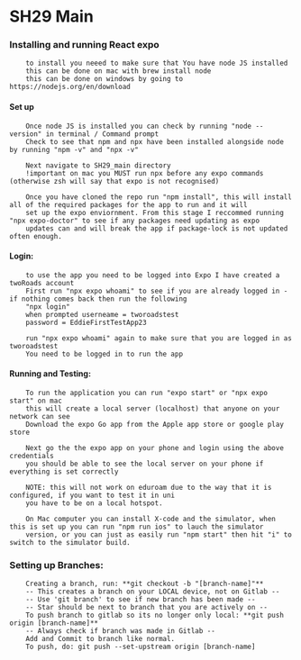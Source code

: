 # SH29 Main

### Installing and running React expo
        to install you neeed to make sure that You have node JS installed 
        this can be done on mac with brew install node
        this can be done on windows by going to https://nodejs.org/en/download

#### Set up
        Once node JS is installed you can check by running "node --version" in terminal / Command prompt
        Check to see that npm and npx have been installed alongside node by running "npm -v" and "npx -v"

        Next navigate to SH29_main directory
        !important on mac you MUST run npx before any expo commands (otherwise zsh will say that expo is not recognised)

        Once you have cloned the repo run "npm install", this will install all of the required packages for the app to run and it will 
        set up the expo enviornment. From this stage I reccommed running "npx expo-doctor" to see if any packages need updating as expo 
        updates can and will break the app if package-lock is not updated often enough.
    
#### Login:
        to use the app you need to be logged into Expo I have created a twoRoads account
        First run "npx expo whoami" to see if you are already logged in - if nothing comes back then run the following
        "npx login"
        when prompted userneame = tworoadstest
        password = EddieFirstTestApp23

        run "npx expo whoami" again to make sure that you are logged in as tworoadstest
        You need to be logged in to run the app

#### Running and Testing:
        To run the application you can run "expo start" or "npx expo start" on mac
        this will create a local server (localhost) that anyone on your network can see
        Download the expo Go app from the Apple app store or google play store
        
        Next go the the expo app on your phone and login using the above credentials
        you should be able to see the local server on your phone if everything is set correctly

        NOTE: this will not work on eduroam due to the way that it is configured, if you want to test it in uni 
        you have to be on a local hotspot.

        On Mac computer you can install X-code and the simulator, when this is set up you can run "npm run ios" to lauch the simulator 
        version, or you can just as easily run "npm start" then hit "i" to switch to the simulator build.


### Setting up Branches:
        Creating a branch, run: **git checkout -b "[branch-name]"**
        -- This creates a branch on your LOCAL device, not on Gitlab --
        -- Use 'git branch' to see if new branch has been made --
        -- Star should be next to branch that you are actively on --
        To push branch to gitlab so its no longer only local: **git push origin [branch-name]**
        -- Always check if branch was made in Gitlab --
        Add and Commit to branch like normal.
        To push, do: git push --set-upstream origin [branch-name]
